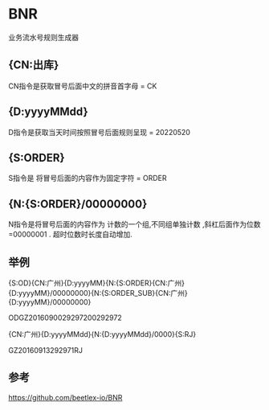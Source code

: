 # BNR
业务流水号规则生成器

##  {CN:出库} 

 CN指令是获取冒号后面中文的拼音首字母      = CK

## {D:yyyyMMdd}

 D指令是获取当天时间按照冒号后面规则呈现 = 20220520

## {S:ORDER}

 S指令是 将冒号后面的内容作为固定字符      = ORDER

 ## {N:{S:ORDER}/00000000}

 N指令是将冒号后面的内容作为 计数的一个组,不同组单独计数 ,斜杠后面作为位数 =00000001 . 超时位数时长度自动增加.





## 举例

{S:OD}{CN:广州}{D:yyyyMM}{N:{S:ORDER}{CN:广州}{D:yyyyMM}/00000000}{N:{S:ORDER_SUB}{CN:广州}{D:yyyyMM}/00000000}

  ODGZ2016090029297200292972

{CN:广州}{D:yyyyMMdd}{N:{D:yyyyMMdd}/0000}{S:RJ}

  GZ20160913292971RJ





## 参考

https://github.com/beetlex-io/BNR
